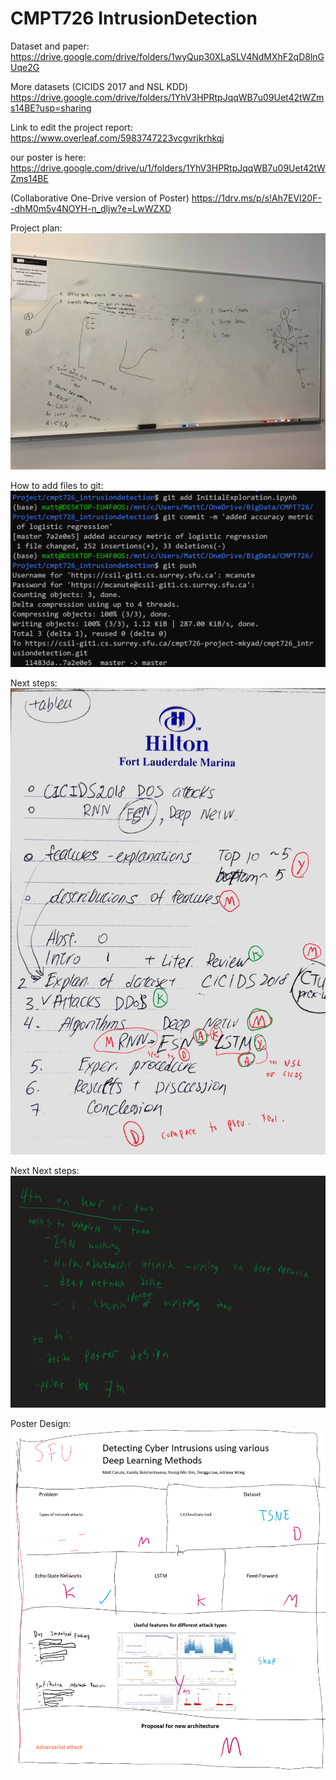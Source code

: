 # CMPT726 IntrusionDetection

Dataset and paper: https://drive.google.com/drive/folders/1wyQup30XLaSLV4NdMXhF2qD8lnGUqe2G

More datasets (CICIDS 2017 and NSL KDD) https://drive.google.com/drive/folders/1YhV3HPRtpJqqWB7u09Uet42tWZms14BE?usp=sharing

Link to edit the project report: https://www.overleaf.com/5983747223vcgvrjkrhkqj

our poster is here:
https://drive.google.com/drive/u/1/folders/1YhV3HPRtpJqqWB7u09Uet42tWZms14BE

(Collaborative One-Drive version of Poster)
https://1drv.ms/p/s!Ah7EVI20F--dhM0m5v4NOYH-n_dljw?e=LwWZXD

Project plan:
 <img src="Pictures/Cmpt726ProjectPlanUpdated.jpg">
 
 
 How to add files to git:
  <img src="Pictures/AddingToRepo.png">

Next steps:
<img src="Pictures/NextTasks.png">

Next Next steps:
<img src="Pictures/NextNextTasks.png">

Poster Design:
<img src="Pictures/PosterDesign.png">
